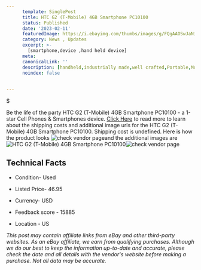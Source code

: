 ```yaml
---
      template: SinglePost
      title: HTC G2 (T-Mobile) 4GB Smartphone PC10100
      status: Published
      date: '2023-02-11'
      featuredImage: https://i.ebayimg.com/thumbs/images/g/FQgAAOSwJaNi6VdW/s-l225.jpg
      category: News , Updates
      excerpt: >-
        [smartphone,device ,hand held device]
      meta:
      canonicalLink: ''
      description: [handheld,industrially made,well crafted,Portable,Mobile,Compact,Convenient,Lightweight,Maneuverable,Man-portable,Miniature,Carriable,Hand-held,Light,Holdable,Transportable,Mobile device,Pocket-sized,On-the-go,Wireless,Cordless,Compact size,Convenient size, smartphone,device ,hand held device]
      noindex: false
      
        
---
```

$

Be the life of the party HTC G2 (T-Mobile) 4GB Smartphone PC10100 - a 1-star Cell Phones & Smartphones device. [Click Here](https://www.ebay.com/itm/144645713788?hash=item21ad8e6f7c%3Ag%3AFQgAAOSwJaNi6VdW&mkevt=1&mkcid=1&mkrid=711-53200-19255-0&campid=%253CePNCampaignId%253E&customid=%253CreferenceId%253E&toolid=10049) to read more to learn about the shipping costs and additional image urls for the HTC G2 (T-Mobile) 4GB Smartphone PC10100. Shipping cost is undefined. Here is how the product looks ![check vendor page](https://i.ebayimg.com/thumbs/images/g/FQgAAOSwJaNi6VdW/s-l225.jpg)and the additional images are![HTC G2 (T-Mobile) 4GB Smartphone PC10100](https://i.ebayimg.com/images/g/FQgAAOSwJaNi6VdW/s-l1600.jpg)![check vendor page](https://origin-galleryplus.ebayimg.com/ws/web/144645713788_2_0_1/225x225.jpg,https://origin-galleryplus.ebayimg.com/ws/web/144645713788_3_0_1/225x225.jpg,https://origin-galleryplus.ebayimg.com/ws/web/144645713788_4_0_1/225x225.jpg,https://origin-galleryplus.ebayimg.com/ws/web/144645713788_5_0_1/225x225.jpg,https://origin-galleryplus.ebayimg.com/ws/web/144645713788_6_0_1/225x225.jpg)



 ## Technical Facts 



     
      

 - Condition- Used 


      

 - Listed Price- 46.95 


      

 - Currency- USD 


      

 - Feedback score - 15885 


      

 - Location - US 


      
      

 *_This post may contain affiliate links from eBay and other third-party websites. As an eBay affiliate, we earn from qualifying purchases. Although we do our best to keep the information up-to-date and accurate, please check the date and all details with the vendor's website before making a purchase. Not all data may be accurate._*






